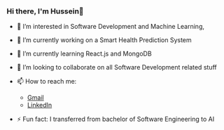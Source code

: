 ### Hi there, I'm Hussein👋

- 👀 I’m interested in Software Development and Machine Learning, 
- 🔭 I’m currently working on a Smart Health Prediction System
- 🌱 I’m currently learning React.js and MongoDB
- 👯 I’m looking to collaborate on all Software Development related stuff 
- 📫 How to reach me: 
  - [Gmail](husseinahmedselim@gmail.com)
  - [LinkedIn](https://www.linkedin.com/in/hussein-aly-6190521a0/)
                        
- ⚡ Fun fact: I transferred from bachelor of Software Engineering to AI 

